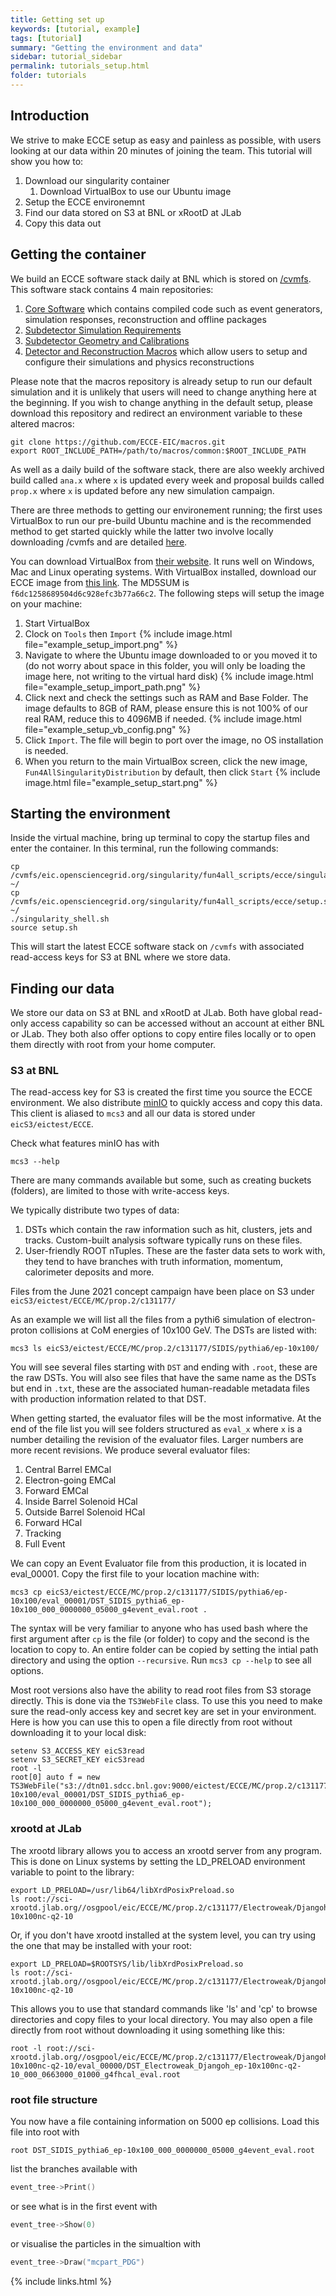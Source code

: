 ```yaml
---
title: Getting set up
keywords: [tutorial, example]
tags: [tutorial]
summary: "Getting the environment and data"
sidebar: tutorial_sidebar
permalink: tutorials_setup.html
folder: tutorials
---
```


## Introduction

We strive to make ECCE setup as easy and painless as possible, with users looking at our data within 20 minutes of joining the team. This tutorial will show you how to:

1. Download our singularity container
   1. Download VirtualBox to use our Ubuntu image
1. Setup the ECCE environemnt
1. Find our data stored on S3 at BNL or xRootD at JLab
1. Copy this data out

## Getting the container

We build an ECCE software stack daily at BNL which is stored on [/cvmfs](https://cernvm.cern.ch/fs/). This software stack contains 4 main repositories:

1. [Core Software](https://github.com/ECCE-EIC/coresoftware) which contains compiled code such as event generators, simulation responses, reconstruction and offline packages 
1. [Subdetector Simulation Requirements](https://github.com/eic/fun4all_eicdetectors)
1. [Subdetector Geometry and Calibrations](https://github.com/eic/fun4all_eiccalibrations)
1. [Detector and Reconstruction Macros](https://github.com/ECCE-EIC/macros) which allow users to setup and configure their simulations and physics reconstructions

Please note that the macros repository is already setup to run our default simulation and it is unlikely that users will need to change anything here at the beginning. If you wish to change anything in the default setup, please download this repository and redirect an environment variable to these altered macros:
```
git clone https://github.com/ECCE-EIC/macros.git
export ROOT_INCLUDE_PATH=/path/to/macros/common:$ROOT_INCLUDE_PATH
```
As well as a daily build of the software stack, there are also weekly archived build called `ana.x` where `x` is updated every week and proposal builds called `prop.x` where `x` is updated before any new simulation campaign.

There are three methods to getting our environement running; the first uses VirtualBox to run our pre-build Ubuntu machine and is the recommended method to get started quickly while the latter two involve locally downloading /cvmfs and are detailed [here](https://github.com/ECCE-EIC/Singularity).

You can download VirtualBox from [their website](https://www.virtualbox.org/). It runs well on Windows, Mac and Linux operating systems. With VirtualBox installed, download our ECCE image from [this link](https://www.phenix.bnl.gov/WWW/publish/phnxbld/ECCE/Singularity/Fun4AllSingularityDistribution.ova). The MD5SUM is `f6dc1258689504d6c928efc3b77a66c2`. The following steps will setup the image on your machine:

1. Start VirtualBox
1. Clock on `Tools` then `Import` 
   {% include image.html file="example_setup_import.png" %}
1. Navigate to where the Ubuntu image downloaded to or you moved it to (do not worry about space in this folder, you will only be loading the image here, not writing to the virtual hard disk) 
   {% include image.html file="example_setup_import_path.png" %}
1. Click next and check the settings such as RAM and Base Folder. The image defaults to 8GB of RAM, please ensure this is not 100% of our real RAM, reduce this to 4096MB if needed. 
   {% include image.html file="example_setup_vb_config.png" %}
1. Click `Import`. The file will begin to port over the image, no OS installation is needed.
1. When you return to the main VirtualBox screen, click the new image, `Fun4AllSingularityDistribution` by default, then click `Start`
   {% include image.html file="example_setup_start.png" %}

## Starting the environment

Inside the virtual machine, bring up terminal to copy the startup files and enter the container. In this terminal, run the following commands:

```
cp  /cvmfs/eic.opensciencegrid.org/singularity/fun4all_scripts/ecce/singularity_shell.sh ~/
cp /cvmfs/eic.opensciencegrid.org/singularity/fun4all_scripts/ecce/setup.sh ~/
./singularity_shell.sh
source setup.sh
```

This will start the latest ECCE software stack on `/cvmfs` with associated read-access keys for S3 at BNL where we store data.

## Finding our data

We store our data on S3 at BNL and xRootD at JLab. Both have global read-only access capability so can be accessed without an account at either BNL or JLab. They both also offer options to copy entire files locally or to open them directly with root from your home computer.

### S3 at BNL

The read-access key for S3 is created the first time you source the ECCE environment. We also distribute [minIO](https://min.io/) to quickly access and copy this data. This client is aliased to ```mcs3``` and all our data is stored under `eicS3/eictest/ECCE`.

Check what features minIO has with
```
mcs3 --help
```
There are many commands available but some, such as creating buckets (folders), are limited to those with write-access keys.

We typically distribute two types of data:
1. DSTs which contain the raw information such as hit, clusters, jets and tracks. Custom-built analysis software typically runs on these files.
1. User-friendly ROOT nTuples. These are the faster data sets to work with, they tend to have branches with truth information, momentum, calorimeter deposits and more.

Files from the June 2021 concept campaign have been place on S3 under `eicS3/eictest/ECCE/MC/prop.2/c131177/`

As an example we will list all the files from a pythi6 simulation of electron-proton collisions at CoM energies of 10x100 GeV. The DSTs are listed with:
```
mcs3 ls eicS3/eictest/ECCE/MC/prop.2/c131177/SIDIS/pythia6/ep-10x100/
```
You will see several files starting with `DST` and ending with `.root`, these are the raw DSTs. You will also see files that have the same name as the DSTs but end in `.txt`, these are the associated human-readable metadata files with production information related to that DST. 

When getting started, the evaluator files will be the most informative. At the end of the file list you will see folders structured as `eval_x` where `x` is a number detailing the revision of the evaluator files. Larger numbers are more recent revisions. We produce several evaluator files:
1. Central Barrel EMCal
1. Electron-going EMCal
1. Forward EMCal
1. Inside Barrel Solenoid HCal
1. Outside Barrel Solenoid HCal
1. Forward HCal
1. Tracking
1. Full Event

We can copy an Event Evaluator file from this production, it is located in eval_00001. Copy the first file to your location machine with:
```
mcs3 cp eicS3/eictest/ECCE/MC/prop.2/c131177/SIDIS/pythia6/ep-10x100/eval_00001/DST_SIDIS_pythia6_ep-10x100_000_0000000_05000_g4event_eval.root .
```
The syntax will be very familiar to anyone who has used bash where the first argument after `cp` is the file (or folder) to copy and the second is the location to copy to. An entire folder can be copied by setting the intial path directory and using the option `--recursive`. Run `mcs3 cp --help` to see all options.

Most root versions also have the ability to read root files from S3 storage directly. This is done via the `TS3WebFile` class. To use this you need to make sure the read-only access key and secret key are set in your environment. Here is how you can use this to open a file directly from root without downloading it to your local disk:

```
setenv S3_ACCESS_KEY eicS3read
setenv S3_SECRET_KEY eicS3read
root -l
root[0] auto f = new TS3WebFile("s3://dtn01.sdcc.bnl.gov:9000/eictest/ECCE/MC/prop.2/c131177/SIDIS/pythia6/ep-10x100/eval_00001/DST_SIDIS_pythia6_ep-10x100_000_0000000_05000_g4event_eval.root");
```

### xrootd at JLab

The xrootd library allows you to access an xrootd server from any program. This is done on Linux systems by setting the LD_PRELOAD environment variable to point to the library:
```
export LD_PRELOAD=/usr/lib64/libXrdPosixPreload.so
ls root://sci-xrootd.jlab.org//osgpool/eic/ECCE/MC/prop.2/c131177/Electroweak/Djangoh/ep-10x100nc-q2-10
```
Or, if you don't have xrootd installed at the system level, you can try using the one that may be installed with your root:
```
export LD_PRELOAD=$ROOTSYS/lib/libXrdPosixPreload.so
ls root://sci-xrootd.jlab.org//osgpool/eic/ECCE/MC/prop.2/c131177/Electroweak/Djangoh/ep-10x100nc-q2-10
```
This allows you to use that standard commands like 'ls' and 'cp' to browse directories and copy files to your local directory. You may also open a file directly from root without downloading it using something like this:
```
root -l root://sci-xrootd.jlab.org//osgpool/eic/ECCE/MC/prop.2/c131177/Electroweak/Djangoh/ep-10x100nc-q2-10/eval_00000/DST_Electroweak_Djangoh_ep-10x100nc-q2-10_000_0663000_01000_g4fhcal_eval.root
```


### root file structure

You now have a file containing information on 5000 ep collisions. Load this file into root with
```
root DST_SIDIS_pythia6_ep-10x100_000_0000000_05000_g4event_eval.root
```
list the branches available with
```cpp
event_tree->Print()
```
or see what is in the first event with
```cpp
event_tree->Show(0)
```
or visualise the particles in the simualtion with 
```cpp
event_tree->Draw("mcpart_PDG")
```

{% include links.html %}

